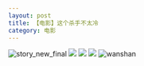 ```yaml
---
layout: post
title: 【电影】这个杀手不太冷
category: 电影
---
```

![story_new_final](http://rjbwi03xh.hd-bkt.clouddn.com/img/story_new_final_0322.png)
![](http://rjbwd52rw.hd-bkt.clouddn.com/img/killer-220701-1.jpg)
![](http://rjbwd52rw.hd-bkt.clouddn.com/img/killer-220701-3.jpg)
![](http://rjbwd52rw.hd-bkt.clouddn.com/img/killer-220701-2.jpg)
![wanshan](http://rjbwi03xh.hd-bkt.clouddn.com/img/wanshan.png)





  




